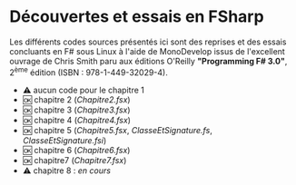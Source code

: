 # Découvertes et essais en FSharp

Les différents codes sources présentés ici sont des reprises et des essais concluants en F# sous Linux à l'aide de MonoDevelop issus de l'excellent ouvrage de Chris Smith paru aux éditions O'Reilly __"Programming F# 3.0"__, 2<sup>ème</sup> édition (ISBN : 978-1-449-32029-4).

- :warning: aucun code pour le chapitre 1
- :ok: chapitre 2 (*Chapitre2.fsx*)
- :ok: chapitre 3 (*Chapitre3.fsx*)
- :ok: chapitre 4 (*Chapitre4.fsx*)
- :ok: chapitre 5 (*Chapitre5.fsx*, *ClasseEtSignature.fs*, *ClasseEtSignature.fsi*)
- :ok: chapitre 6 (*Chapitre6.fsx*)
- :ok: chapitre7 (*Chapitre7.fsx*)
- :warning: chapitre 8 : *en cours*
